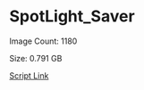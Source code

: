 # SpotLight_Saver

Image Count: 1180

Size: 0.791 GB

[Script Link](https://github.com/liuyal/Archive/blob/master/Python/Utilities/Miscellaneous/spotlight_saver.py)

